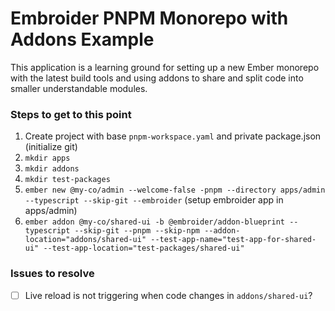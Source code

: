 # Embroider PNPM Monorepo with Addons Example

This application is a learning ground for setting up a new Ember monorepo with the latest build tools and using addons to share and split code into smaller understandable modules.

### Steps to get to this point

1. Create project with base `pnpm-workspace.yaml` and private package.json (initialize git)
2. `mkdir apps`
3. `mkdir addons`
4. `mkdir test-packages`
5. `ember new @my-co/admin --welcome-false -pnpm --directory apps/admin --typescript --skip-git --embroider` (setup embroider app in apps/admin)
6. `ember addon @my-co/shared-ui -b @embroider/addon-blueprint --typescript --skip-git --pnpm --skip-npm --addon-location="addons/shared-ui" --test-app-name="test-app-for-shared-ui" --test-app-location="test-packages/shared-ui"`

### Issues to resolve
* [ ] Live reload is not triggering when code changes in `addons/shared-ui`?